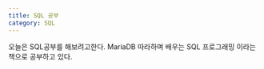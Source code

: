 ```yaml
---
title: SQL 공부
category: SQL
---
```


오늘은 SQL공부를 해보려고한다. 
MariaDB 
따라하며 배우는 SQL 프로그래밍 이라는 책으로 공부하고 있다.

